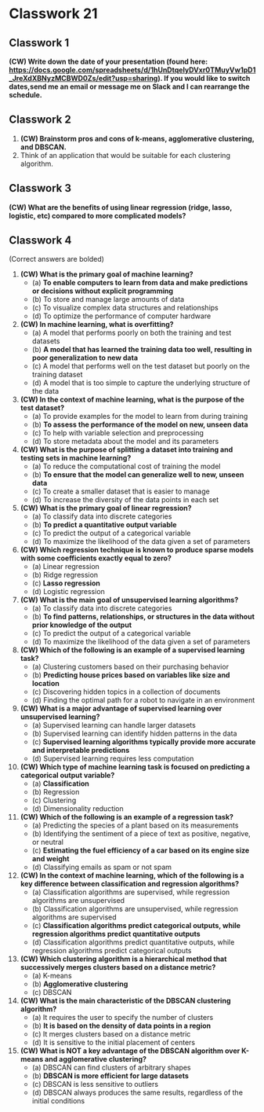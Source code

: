 # Classwork 21

## Classwork 1
**(CW) Write down the date of your presentation (found here: https://docs.google.com/spreadsheets/d/1hUnDtqelyDVxr0TMuyVw1pD1_JreXdXBNyzMCBWD0Zs/edit?usp=sharing).
If you would like to switch dates,send me an email or message me on Slack and I can rearrange the schedule.**

## Classwork 2

1. **(CW) Brainstorm pros and cons of k-means, agglomerative clustering, and DBSCAN.**
2. Think of an application that would be suitable for each clustering algorithm.

## Classwork 3

**(CW) What are the benefits of using linear regression (ridge, lasso, logistic, etc) compared to more complicated models?**

## Classwork 4

(Correct answers are bolded)

1. **(CW) What is the primary goal of machine learning?**
   * (a) **To enable computers to learn from data and make predictions or decisions without explicit programming**
   * (b) To store and manage large amounts of data
   * (c) To visualize complex data structures and relationships
   * (d) To optimize the performance of computer hardware
1. **(CW) In machine learning, what is overfitting?**
   * (a) A model that performs poorly on both the training and test datasets
   * (b) **A model that has learned the training data too well, resulting in poor generalization to new data**
   * (c) A model that performs well on the test dataset but poorly on the training dataset
   * (d) A model that is too simple to capture the underlying structure of the data
1. **(CW) In the context of machine learning, what is the purpose of the test dataset?**
   * (a) To provide examples for the model to learn from during training
   * (b) **To assess the performance of the model on new, unseen data**
   * (c) To help with variable selection and preprocessing
   * (d) To store metadata about the model and its parameters
1. **(CW) What is the purpose of splitting a dataset into training and testing sets in machine learning?**
   * (a) To reduce the computational cost of training the model
   * (b) **To ensure that the model can generalize well to new, unseen data**
   * (c) To create a smaller dataset that is easier to manage
   * (d) To increase the diversity of the data points in each set
1. **(CW) What is the primary goal of linear regression?**
   * (a) To classify data into discrete categories
   * (b) **To predict a quantitative output variable**
   * (c) To predict the output of a categorical variable
   * (d) To maximize the likelihood of the data given a set of parameters
1. **(CW) Which regression technique is known to produce sparse models with some coefficients exactly equal to zero?**
   * (a) Linear regression   
   * (b) Ridge regression
   * (c) **Lasso regression**
   * (d) Logistic regression
1. **(CW) What is the main goal of unsupervised learning algorithms?**
   * (a) To classify data into discrete categories
   * (b) **To find patterns, relationships, or structures in the data without prior knowledge of the output**
   * (c) To predict the output of a categorical variable
   * (d) To maximize the likelihood of the data given a set of parameters
1. **(CW) Which of the following is an example of a supervised learning task?**
   * (a) Clustering customers based on their purchasing behavior
   * (b) **Predicting house prices based on variables like size and location**
   * (c) Discovering hidden topics in a collection of documents
   * (d) Finding the optimal path for a robot to navigate in an environment
1. **(CW) What is a major advantage of supervised learning over unsupervised learning?**
   * (a) Supervised learning can handle larger datasets
   * (b) Supervised learning can identify hidden patterns in the data
   * (c) **Supervised learning algorithms typically provide more accurate and interpretable predictions**
   * (d) Supervised learning requires less computation
1. **(CW) Which type of machine learning task is focused on predicting a categorical output variable?**
   * (a) **Classification**
   * (b) Regression
   * (c) Clustering
   * (d) Dimensionality reduction
1. **(CW) Which of the following is an example of a regression task?**
   * (a) Predicting the species of a plant based on its measurements
   * (b) Identifying the sentiment of a piece of text as positive, negative, or neutral
   * (c) **Estimating the fuel efficiency of a car based on its engine size and weight**
   * (d) Classifying emails as spam or not spam
1. **(CW) In the context of machine learning, which of the following is a key difference between classification and regression algorithms?**
   * (a) Classification algorithms are supervised, while regression algorithms are unsupervised
   * (b) Classification algorithms are unsupervised, while regression algorithms are supervised
   * (c) **Classification algorithms predict categorical outputs, while regression algorithms predict quantitative outputs**
   * (d) Classification algorithms predict quantitative outputs, while regression algorithms predict categorical outputs
1. **(CW) Which clustering algorithm is a hierarchical method that successively merges clusters based on a distance metric?**
   * (a) K-means
   * (b) **Agglomerative clustering**
   * (c) DBSCAN
1. **(CW) What is the main characteristic of the DBSCAN clustering algorithm?**
   * (a) It requires the user to specify the number of clusters
   * (b) **It is based on the density of data points in a region**
   * (c) It merges clusters based on a distance metric
   * (d) It is sensitive to the initial placement of centers
1. **(CW) What is NOT a key advantage of the DBSCAN algorithm over K-means and agglomerative clustering?**
   * (a) DBSCAN can find clusters of arbitrary shapes
   * (b) **DBSCAN is more efficient for large datasets**
   * (c) DBSCAN is less sensitive to outliers
   * (d) DBSCAN always produces the same results, regardless of the initial conditions
